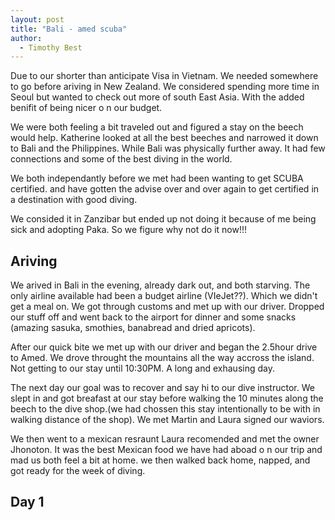 ```yaml
---
layout: post
title: "Bali - amed scuba"
author:
  - Timothy Best
---
```


Due to our shorter than anticipate Visa in Vietnam. We needed somewhere to go before ariving in New Zealand. We considered spending more time in Seoul but wanted to check out more of south East Asia. With the added benifit of being nicer o n our budget. 

We were both feeling a bit traveled out and figured a stay on the beech would help. Katherine looked at all the best beeches and narrowed it down to Bali and the Philippines. While Bali was physically further away. It had few connections and some of the best diving in the world. 

We both independantly before we met had been wanting to get SCUBA certified. and have gotten the advise over and over again to get certified in a destination with good diving.

We consided it in Zanzibar but ended up not doing it because of me being sick and adopting Paka. So we figure why not do it now!!!

## Ariving
We arived in Bali in the evening, already dark out, and both starving. The only airline available had been a budget airline (VIeJet??). Which we didn't get a meal on. We got through customs and met up with our driver. Dropped our stuff off and went back to the airport for dinner and some snacks (amazing sasuka, smothies, banabread and dried apricots). 

After our quick bite we met up with our driver and began the 2.5hour drive to Amed. We drove throught the mountains all the way accross the island. Not getting to our stay until 10:30PM. A long and exhausing day.

The next day our goal was to recover and say hi to our dive instructor. We slept in and got breafast at our stay before walking the 10 minutes along the beech to the dive shop.(we had chossen this stay intentionally to be with in walking distance of the shop). We met Martin and Laura signed our waviors.

We then went to a mexican resraunt Laura recomended and met the owner Jhonoton. It was the best Mexican food we have had aboad o n our trip and mad us both feel a bit at home. we then  walked back home, napped, and got ready for the week of diving.

## Day 1